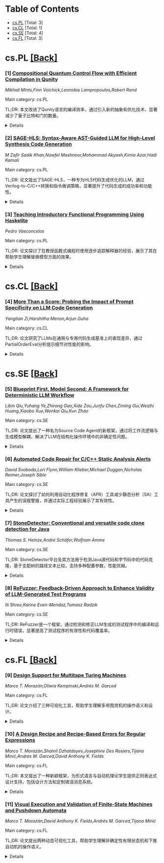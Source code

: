 <div id=toc></div>

# Table of Contents

- [cs.PL](#cs.PL) [Total: 3]
- [cs.CL](#cs.CL) [Total: 1]
- [cs.SE](#cs.SE) [Total: 4]
- [cs.FL](#cs.FL) [Total: 3]


<div id='cs.PL'></div>

# cs.PL [[Back]](#toc)

### [1] [Compositional Quantum Control Flow with Efficient Compilation in Qunity](https://arxiv.org/abs/2508.02857)
*Mikhail Mints,Finn Voichick,Leonidas Lampropoulos,Robert Rand*

Main category: cs.PL

TL;DR: 本文改进了Qunity语言的编译效率，通过引入新的抽象和优化技术，显著减少了量子比特和门的数量。


<details>
  <summary>Details</summary>
Motivation: 现有量子编程语言（如Qunity）缺乏高效实现，编译过程效率低下，导致生成的量子电路过大。

Method: 在Qunity基础上引入更多抽象，开发完整的编译器实现，并优化编译流程的多个阶段。

Result: 实现了高效的Qunity编译器，显著减少了量子比特和门的数量。

Conclusion: 通过优化编译流程，Qunity语言的高效实现成为可能，为量子控制流提供了更实用的工具。

Abstract: Most existing quantum programming languages are based on the quantum circuit
model of computation, as higher-level abstractions are particularly challenging
to implement - especially ones relating to quantum control flow. The Qunity
language, proposed by Voichick et al., offered such an abstraction in the form
of a quantum control construct, with great care taken to ensure that the
resulting language is still realizable. However, Qunity lacked a working
implementation, and the originally proposed compilation procedure was very
inefficient, with even simple quantum algorithms compiling to unreasonably
large circuits.
  In this work, we focus on the efficient compilation of high-level quantum
control flow constructs, using Qunity as our starting point. We introduce a
wider range of abstractions on top of Qunity's core language that offer
compelling trade-offs compared to its existing control construct. We create a
complete implementation of a Qunity compiler, which converts high-level Qunity
code into the quantum assembly language OpenQASM 3. We develop optimization
techniques for multiple stages of the Qunity compilation procedure, including
both low-level circuit optimizations as well as methods that consider the
high-level structure of a Qunity program, greatly reducing the number of qubits
and gates used by the compiler.

</details>


### [2] [SAGE-HLS: Syntax-Aware AST-Guided LLM for High-Level Synthesis Code Generation](https://arxiv.org/abs/2508.03558)
*M Zafir Sadik Khan,Nowfel Mashnoor,Mohammad Akyash,Kimia Azar,Hadi Kamali*

Main category: cs.PL

TL;DR: 论文提出了SAGE-HLS，一种专为HLS代码生成优化的LLM，通过Verilog-to-C/C++转换和指令微调策略，显著提升了代码生成的成功率和功能性。


<details>
  <summary>Details</summary>
Motivation: 由于HLS代码数据集的稀缺，现有LLM在HLS领域的应用受限，亟需一种专门优化的解决方案。

Method: 1. 通过Verilog-to-C/C++转换构建16.7K的HLS代码数据集；2. 基于AST的指令微调策略；3. 使用VerilogEval半自动化评估框架。

Result: SAGE-HLS在代码可合成性上接近100%成功率，功能性正确率达75%。

Conclusion: SAGE-HLS为HLS代码生成提供了高效且可靠的解决方案，填补了LLM在该领域的空白。

Abstract: In today's rapidly evolving field of electronic design automation (EDA), the
complexity of hardware designs is increasing, necessitating more sophisticated
automation solutions. High-level synthesis (HLS), as a pivotal solution,
automates hardware designs from high-level abstractions (e.g., C/C++). However,
it faces significant challenges, particularly in design space exploration and
optimization. While large language models (LLMs) have shown notable
capabilities in code generation, their application to HLS has been limited due
to the scarcity of (publicly) available HLS code datasets. Hence, research in
this domain has primarily focused on techniques such as prompt engineering and
retrieval-augmented generation (RAG). To overcome this limitation, this paper
introduces SAGE-HLS, the first-of-its-kind fine-tuned LLM specifically for HLS
code generation. Our method includes three key advancements: (i) We implement
Verilog-to-C/C++ porting, converting verified and synthesizable Verilog codes
into corresponding C, creating a dataset of 16.7K HLS codes; (ii) We implement
a fine-tuning strategy, which is based on instruction prompting to code
generation guided by abstract syntax tree (AST); (iii) We develop a
semi-automated evaluation framework using VerilogEval to assess the
functionality of the generated HLS code. Our experiments show that SAGE-HLS,
fined-tuned on the QwenCoder (2.5) 7B model, achieves a near 100% success rate
in code synthesizability and a 75% success rate in functional correctness.

</details>


### [3] [Teaching Introductory Functional Programming Using Haskelite](https://arxiv.org/abs/2508.03640)
*Pedro Vasconcelos*

Main category: cs.PL

TL;DR: 论文探讨了在教授函数式编程时使用逐步追踪解释器的经验，展示了其在帮助学生理解替换模型方面的效果。


<details>
  <summary>Details</summary>
Motivation: 学生在学习函数式编程时对替换模型的应用存在困难，尤其是在递归定义、代数数据类型和高阶函数等新场景中。

Method: 在波尔图大学的函数式编程课程中，使用了一个针对Haskell子集的逐步追踪解释器。

Result: 学生反馈表明，解释器有助于澄清误解并提升理解。

Conclusion: 逐步追踪解释器是有效的教学工具，未来可进一步优化和扩展。

Abstract: Learning functional programming requires learning a substitution-based
computational model. While substitution should be a familiar concept from
high-school algebra, students often have difficulty applying it to new
settings, such as recursive definitions, algebraic data types and higher-order
functions. Step-by-step interpreters have been shown to help beginners by
clarifying misconceptions and improving understanding.
  This paper reports on the experience of using a step-by-step tracing
interpreter for a subset of Haskell while teaching an introductory functional
programming course at the University of Porto. We describe the use of the
interpreter, present some feedback obtained from students, reflect on the
lessons learned and point directions for further work.

</details>


<div id='cs.CL'></div>

# cs.CL [[Back]](#toc)

### [4] [More Than a Score: Probing the Impact of Prompt Specificity on LLM Code Generation](https://arxiv.org/abs/2508.03678)
*Yangtian Zi,Harshitha Menon,Arjun Guha*

Main category: cs.CL

TL;DR: 论文研究了LLMs在通用与专用代码生成基准上的表现差异，通过PartialOrderEval分析提示细节对性能的影响。


<details>
  <summary>Details</summary>
Motivation: 探究LLMs在专用基准上表现不佳的原因是缺乏领域知识还是提示细节不足。

Method: 引入PartialOrderEval，为代码生成基准提供从最小到最大细节的提示序列，并应用于HumanEval和ParEval。

Result: 实验显示不同任务对提示细节的敏感度不同，明确I/O规范、边缘案例处理和分步拆解是关键改进因素。

Conclusion: 提示细节的优化能显著提升LLMs在专用任务上的表现。

Abstract: State-of-the-art Large Language Models (LLMs) achieve high pass@1 on general
benchmarks like HumanEval but underperform on specialized suites such as
ParEval. Is this due to LLMs missing domain knowledge or insufficient prompt
detail is given? To answer this, we introduce PartialOrderEval, which augments
any code generation benchmark with a partial order of prompts from minimal to
maximally detailed. Applying it to HumanEval and both serial and OpenMP subsets
of ParEval, we measure how pass@1 scales with prompt specificity. Our
experiments with Llama-3.x and Qwen2.5-Coder demonstrate varying degrees of
prompt sensitivity across different tasks, and a qualitative analysis
highlights explicit I/O specifications, edge-case handling, and stepwise
breakdowns as the key drivers of prompt detail improvement.

</details>


<div id='cs.SE'></div>

# cs.SE [[Back]](#toc)

### [5] [Blueprint First, Model Second: A Framework for Deterministic LLM Workflow](https://arxiv.org/abs/2508.02721)
*Libin Qiu,Yuhang Ye,Zhirong Gao,Xide Zou,Junfu Chen,Ziming Gui,Weizhi Huang,Xiaobo Xue,Wenkai Qiu,Kun Zhao*

Main category: cs.SE

TL;DR: 论文提出了一种名为Source Code Agent的新框架，通过将工作流逻辑与生成模型解耦，解决了LLM在结构化操作环境中的非确定性问题。


<details>
  <summary>Details</summary>
Motivation: 大型语言模型（LLM）的非确定性限制了其在需要严格程序保真度和可预测执行的结构化环境中的应用。

Method: 采用'Blueprint First, Model Second'哲学，将专家定义的操作程序编码为基于源代码的执行蓝图，并由确定性引擎执行，LLM仅用于处理有限复杂子任务。

Result: 在tau-bench基准测试中，Source Code Agent表现优异，平均Pass^1得分比最强基线高出10.1个百分点，显著提高了执行效率。

Conclusion: 该框架为严格程序逻辑应用中的自主代理提供了可验证且可靠的部署方案。

Abstract: While powerful, the inherent non-determinism of large language model (LLM)
agents limits their application in structured operational environments where
procedural fidelity and predictable execution are strict requirements. This
limitation stems from current architectures that conflate probabilistic,
high-level planning with low-level action execution within a single generative
process. To address this, we introduce the Source Code Agent framework, a new
paradigm built on the "Blueprint First, Model Second" philosophy. Our framework
decouples the workflow logic from the generative model. An expert-defined
operational procedure is first codified into a source code-based Execution
Blueprint, which is then executed by a deterministic engine. The LLM is
strategically invoked as a specialized tool to handle bounded, complex
sub-tasks within the workflow, but never to decide the workflow's path. We
conduct a comprehensive evaluation on the challenging tau-bench benchmark,
designed for complex user-tool-rule scenarios. Our results demonstrate that the
Source Code Agent establishes a new state-of-the-art, outperforming the
strongest baseline by 10.1 percentage points on the average Pass^1 score while
dramatically improving execution efficiency. Our work enables the verifiable
and reliable deployment of autonomous agents in applications governed by strict
procedural logic.

</details>


### [6] [Automated Code Repair for C/C++ Static Analysis Alerts](https://arxiv.org/abs/2508.02820)
*David Svoboda,Lori Flynn,William Klieber,Michael Duggan,Nicholas Reimer,Joseph Sible*

Main category: cs.SE

TL;DR: 论文探讨了如何利用自动化程序修复（APR）工具减少静态分析（SA）工具产生的误报警报，并通过实际工程经验展示了其有效性。


<details>
  <summary>Details</summary>
Motivation: 静态分析工具在C/C++代码中产生大量诊断警报，其中许多是误报。手动识别和修复这些警报耗时耗力，APR工具可以显著减少警报数量并降低人工审查负担。

Method: 设计、开发和性能测试了一个APR工具，用于修复由多个SA工具产生的3类警报。修复方法简单且局部化。

Result: APR工具在一个代码库中修复了8718/9234个警报，对2类缺陷、2个SA工具和2个代码库的平均修复或误报排除率超过80%。修复未显著影响代码性能或引发新警报。

Conclusion: APR工具能有效减少SA警报，提升开发效率。研究还促使CERT编码标准维护者重新评估和更新了相关指标。论文总结了工程经验教训和贡献。

Abstract: (Note: This work is a preprint.) Static analysis (SA) tools produce many
diagnostic alerts indicating that source code in C or C++ may be defective and
potentially vulnerable to security exploits. Many of these alerts are false
positives. Identifying the true-positive alerts and repairing the defects in
the associated code are huge efforts that automated program repair (APR) tools
can help with. Our experience showed us that APR can reduce the number of SA
alerts significantly and reduce the manual effort of analysts to review code.
This engineering experience paper details the application of design,
development, and performance testing to an APR tool we built that repairs C/C++
code associated with 3 categories of alerts produced by multiple SA tools. Its
repairs are simple and local. Furthermore, our findings convinced the
maintainers of the CERT Coding Standards to re-assess and update the metrics
used to assess when violations of guidelines are detectable or repairable. We
discuss engineering design choices made to support goals of trustworthiness and
acceptability to developers. Our APR tool repaired 8718 out of 9234 alerts
produced by one SA tool on one codebase. It can repair 3 flaw categories. For 2
flaw categories, 2 SA tools, and 2 codebases, our tool repaired or dismissed as
false positives over 80% of alerts, on average. Tests showed repairs did not
appreciably degrade the performance of the code or cause new alerts to appear
(with the possible exception of sqlite3.c). This paper describes unique
contributions that include a new empirical analysis of SA data, our selection
method for flaw categories to repair, publication of our APR tool, and a
dataset of SA alerts from open-source SA tools run on open-source codebases. It
discusses positive and negative results and lessons learned.

</details>


### [7] [StoneDetector: Conventional and versatile code clone detection for Java](https://arxiv.org/abs/2508.03435)
*Thomas S. Heinze,André Schäfer,Wolfram Amme*

Main category: cs.SE

TL;DR: StoneDetector平台及其方法用于检测Java源代码和字节码中的代码克隆，基于支配树的路径文本比较，支持多种配置参数，性能优越。


<details>
  <summary>Details</summary>
Motivation: 代码克隆在软件开发中普遍存在，可能导致项目臃肿和漏洞传播，因此识别克隆代码至关重要。

Method: StoneDetector采用基于支配树路径文本比较的传统克隆检测方法，支持多种字符串度量和哈希算法。

Result: 在多个基准测试中，StoneDetector在检测Java源代码和字节码克隆方面表现出高性能和可扩展性。

Conclusion: StoneDetector是一种高效且可配置的代码克隆检测工具，适用于多种场景。

Abstract: Copy & paste is a widespread practice when developing software and, thus,
duplicated and subsequently modified code occurs frequently in software
projects. Since such code clones, i.e., identical or similar fragments of code,
can bloat software projects and cause issues like bug or vulnerability
propagation, their identification is of importance. In this paper, we present
the StoneDetector platform and its underlying method for finding code clones in
Java source and Bytecode. StoneDetector implements a conventional clone
detection approach based upon the textual comparison of paths derived from the
code's representation by dominator trees. In this way, the tool does not only
find exact and syntactically similar near-miss code clones, but also code
clones that are harder to detect due to their larger variety in the syntax. We
demonstrate StoneDetector's versatility as a conventional clone detection
platform and analyze its various available configuration parameters, including
the usage of different string metrics, hashing algorithms, etc. In our
exhaustive evaluation with other conventional clone detectors on several
state-of-the-art benchmarks, we can show StoneDetector's performance and
scalability in finding code clones in both, Java source and Bytecode.

</details>


### [8] [ReFuzzer: Feedback-Driven Approach to Enhance Validity of LLM-Generated Test Programs](https://arxiv.org/abs/2508.03603)
*Iti Shree,Karine Even-Mendoz,Tomasz Radzik*

Main category: cs.SE

TL;DR: ReFuzzer是一个框架，通过检测和修正LLM生成的测试程序中的编译和运行时错误，显著提高了测试程序的有效性和代码覆盖率。


<details>
  <summary>Details</summary>
Motivation: 现有基于LLM的编译器模糊测试工具生成的测试程序常存在语法或语义错误，限制了其对编译器优化和后端组件的测试效果。

Method: ReFuzzer采用反馈循环机制，利用本地LLM验证和过滤错误程序，确保生成的测试程序有效。

Result: ReFuzzer将测试程序的有效性从47.0-49.4%提升至96.6-97.3%，并显著提高了关键组件的代码覆盖率。

Conclusion: ReFuzzer通过改进测试程序的有效性和覆盖率，提升了编译器模糊测试的效果。

Abstract: Existing LLM-based compiler fuzzers often produce syntactically or
semantically invalid test programs, limiting their effectiveness in exercising
compiler optimizations and backend components. We introduce ReFuzzer, a
framework for refining LLM-generated test programs by systematically detecting
and correcting compilation and runtime violations (e.g. division by zero or
array out-of-bounds accesses). ReFuzzer employs a feedback loop with a local
LLM to validate and filter erroneous programs before execution, improving
fuzzing effectiveness beyond crash detection and enabling the generation of
diverse yet valid test programs.
  We evaluated ReFuzzer's effectiveness across black-, grey- and white-box
fuzzing approaches targeting LLVM/Clang. ReFuzzer improved test programs'
validity from 47.0-49.4% to 96.6-97.3%, with an average processing time of
2.9-3.5 s per test program on a dual-GPU machine. Further, refuzzing
significantly increased code coverage in critical optimization and IR
generation components. For example, vectorization coverage had an absolute
improvement of 9.2%, 2.3%, and 7.1% in black-, grey-, and white-box fuzzing,
enhancing testing effectiveness.

</details>


<div id='cs.FL'></div>

# cs.FL [[Back]](#toc)

### [9] [Design Support for Multitape Turing Machines](https://arxiv.org/abs/2508.03638)
*Marco T. Morazán,Oliwia Kempinski,Andrés M. Garced*

Main category: cs.FL

TL;DR: 论文介绍了三种可视化工具，帮助学生理解多带图灵机的操作语义和设计。


<details>
  <summary>Details</summary>
Motivation: 学生在学习多带图灵机时面临挑战，现有的FSM编程语言支持不足。

Method: 开发了三种可视化工具：动态模拟执行、静态渲染转移图和计算图。

Result: 工具受到学生欢迎，并被证明有助于理解和设计多带图灵机。

Conclusion: 可视化工具能有效提升学生对多带图灵机的理解与设计能力。

Abstract: Many Formal Languages and Automata Theory courses introduce students to
Turing machine extensions. One of the most widely-used extensions endows Turing
machines with multiple tapes. Although multitape Turing machines are an
abstraction to simplify Turing machine design, students find them no less
challenging. To aid students in understanding these machines, the FSM
programming language provides support for their definition and execution. This,
however, has proven insufficient for many students to understand the
operational semantics of such machines and to understand why such machines
accept or reject a word. To address this problem, three visualization tools
have been developed. The first is a dynamic visualization tool that simulates
machine execution. The second is a static visualization tool that automatically
renders a graphic for a multitape Turing machine's transition diagram. The
third is a static visualization tool that automatically renders computation
graphs for multitape Turing machines. This article presents these tools and
illustrates how they are used to help students design and implement multitape
Turing machines. In addition, empirical data is presented that suggests these
tools are well-received and found useful by students.

</details>


### [10] [A Design Recipe and Recipe-Based Errors for Regular Expressions](https://arxiv.org/abs/2508.03639)
*Marco T. Morazán,Shamil Dzhatdoyev,Josephine Des Rosiers,Tijana Minić,Andrés M. Garced,David Anthony K. Fields*

Main category: cs.FL

TL;DR: 本文提出了一种新颖框架，为形式语言与自动机理论学生提供正则表达式设计支持，包括设计方法和定制错误消息系统。


<details>
  <summary>Details</summary>
Motivation: 帮助学生更高效地设计和调试正则表达式，减少学习障碍。

Method: 框架包含正则表达式的设计方法和基于步骤的错误消息系统，同时介绍了简写的单元测试语法。

Result: 展示了设计方法在课堂中的应用、调试会话示例，并简要描述了错误消息系统的实现。

Conclusion: 该框架通过结构化设计和清晰错误反馈，提升了学生学习正则表达式的效率。

Abstract: This article presents a novel framework to provide Formal Languages and
Automata Theory students design support for the development of regular
expressions. This framework includes a design recipe for regular expressions
and a customized error messaging system. The error messaging system produces
recipe-based errors that include the step of the design recipe not successfully
completed. Furthermore, the error messages follow the established practices of
being concise, succinct, jargon-free, and nonprescriptive. In addition, a
shorthand syntax developed for writing unit tests is described. The in-class
use of the design recipe is illustrated, two debugging sessions using the
described system are discussed, and the implementation of the error messaging
system is briefly sketched.

</details>


### [11] [Visual Execution and Validation of Finite-State Machines and Pushdown Automata](https://arxiv.org/abs/2508.03641)
*Marco T. Morazán,David Anthony K. Fields,Andrés M. Garced,Tijana Minić*

Main category: cs.FL

TL;DR: 论文提出两种动态可视化工具，帮助学生理解非确定性有限状态机和下推自动机的操作语义。


<details>
  <summary>Details</summary>
Motivation: 学生在形式语言与自动机理论课程中难以理解非确定性有限状态机和下推自动机，尤其是其操作语义和栈的推理。

Method: 开发了两种动态可视化工具，分别用于非确定性有限状态机和下推自动机，逐步展示所有可能的计算过程。

Result: 工具支持学生通过视觉验证状态转换时属性的正确性，提升理解。

Conclusion: 动态可视化工具能有效帮助学生理解和验证自动机的行为。

Abstract: In Formal Languages and Automata Theory courses, students find understanding
nondeterministic finite-state and pushdown automata difficult. In many cases,
this means that it is challenging for them to comprehend the operational
semantics of such machines and, as a consequence, determine why a word is
accepted or rejected. This is not entirely surprising, because students are
mostly trained to design and implement deterministic programs. Comprehension of
pushdown automata is further complicated, because reasoning about the stack is
necessary. A common difficulty students face, for example, is understanding
that two different computations on the same word may reach the same state with
different stack values. To aid student understanding, we present two novel
dynamic visualization tools for FSM -- a domain-specific programming language
for the Automata Theory classroom -- to support the design of such machines.
These tools visualize all computations that may be performed, respectively, by
a nondeterministic finite-state machine or by a pushdown automata in a stepwise
manner. In addition, these tools aid the machine verification process by
allowing users to visually validate whether the properties a state represents
hold when a machine transitions into it.

</details>
